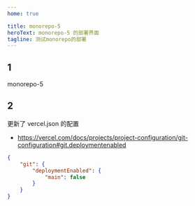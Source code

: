 ```yaml
---
home: true

title: monorepo-5
heroText: monorepo-5 的部署界面
tagline: 测试monorepo的部署
---
```


## 1

monorepo-5

## 2

更新了 vercel.json 的配置

- https://vercel.com/docs/projects/project-configuration/git-configuration#git.deploymentenabled

```json
{
	"git": {
		"deploymentEnabled": {
			"main": false
		}
	}
}
```
